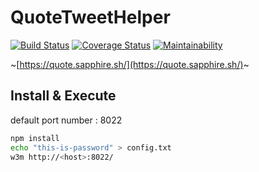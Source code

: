 # QuoteTweetHelper

[![Build Status](https://travis-ci.org/sapphiredev/quote-tweet-helper.svg?branch=master)](https://travis-ci.org/sapphiredev/quote-tweet-helper)
[![Coverage Status](https://coveralls.io/repos/github/sapphiredev/quote-tweet-helper/badge.svg?branch=master)](https://coveralls.io/github/sapphiredev/quote-tweet-helper?branch=master)
[![Maintainability](https://api.codeclimate.com/v1/badges/4799e7d0869031827cff/maintainability)](https://codeclimate.com/github/sapphiredev/quote-tweet-helper/maintainability)

~[https://quote.sapphire.sh/](https://quote.sapphire.sh/)~

## Install & Execute

default port number : 8022

```bash
npm install
echo "this-is-password" > config.txt
w3m http://<host>:8022/
```
